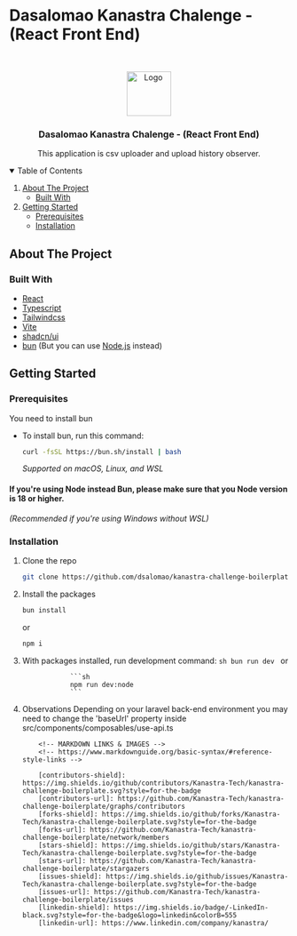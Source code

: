 # Dasalomao Kanastra Chalenge - (React Front End)

<!-- PROJECT -->
<br />
<p align="center">

  <img src="https://avatars.githubusercontent.com/u/96804932?s=200&v=4" alt="Logo" width="80" height="80">

  <h3 align="center">Dasalomao Kanastra Chalenge - (React Front End)</h3>

  <p align="center">
     This application is csv uploader and upload history observer.
    <br />
  </p>
</p>

<!-- TABLE OF CONTENTS -->
<details open="open">
  <summary>Table of Contents</summary>
  <ol>
    <li>
      <a href="#about-the-project">About The Project</a>
      <ul>
        <li><a href="#built-with">Built With</a></li>
      </ul>
    </li>
    <li>
      <a href="#getting-started">Getting Started</a>
      <ul>
        <li><a href="#prerequisites">Prerequisites</a></li>
        <li><a href="#installation">Installation</a></li>
      </ul>
    </li>
  </ol>
</details>

<!-- ABOUT THE PROJECT -->

## About The Project

### Built With

-   [React](https://reactjs.org/)
-   [Typescript](https://www.typescriptlang.org/)
-   [Tailwindcss](https://tailwindcss.com/)
-   [Vite](https://vitejs.dev)
-   [shadcn/ui](https://ui.shadcn.com/)
-   [bun](https://bun.sh/) (But you can use [Node.js](https://nodejs.org/en) instead)

<!-- GETTING STARTED -->

## Getting Started

### Prerequisites

You need to install bun

-   To install bun, run this command:
    ```sh
    curl -fsSL https://bun.sh/install | bash
    ```
    _Supported on macOS, Linux, and WSL_

#### If you're using Node instead Bun, please make sure that you Node version is 18 or higher.

_(Recommended if you're using Windows without WSL)_

### Installation

1.  Clone the repo
    ```sh
    git clone https://github.com/dsalomao/kanastra-challenge-boilerplate.git
    ```
2.  Install the packages

    ```sh
    bun install
    ```

    or

    ```sh
    npm i
    ```

3.  With packages installed, run development command:
    `sh
bun run dev
`
    or

                    ```sh
                    npm run dev:node
                    ```

4.  Observations
    Depending on your laravel back-end environment you may need to change the 'baseUrl' property inside src/components/composables/use-api.ts

            <!-- MARKDOWN LINKS & IMAGES -->
            <!-- https://www.markdownguide.org/basic-syntax/#reference-style-links -->

            [contributors-shield]: https://img.shields.io/github/contributors/Kanastra-Tech/kanastra-challenge-boilerplate.svg?style=for-the-badge
            [contributors-url]: https://github.com/Kanastra-Tech/kanastra-challenge-boilerplate/graphs/contributors
            [forks-shield]: https://img.shields.io/github/forks/Kanastra-Tech/kanastra-challenge-boilerplate.svg?style=for-the-badge
            [forks-url]: https://github.com/Kanastra-Tech/kanastra-challenge-boilerplate/network/members
            [stars-shield]: https://img.shields.io/github/stars/Kanastra-Tech/kanastra-challenge-boilerplate.svg?style=for-the-badge
            [stars-url]: https://github.com/Kanastra-Tech/kanastra-challenge-boilerplate/stargazers
            [issues-shield]: https://img.shields.io/github/issues/Kanastra-Tech/kanastra-challenge-boilerplate.svg?style=for-the-badge
            [issues-url]: https://github.com/Kanastra-Tech/kanastra-challenge-boilerplate/issues
            [linkedin-shield]: https://img.shields.io/badge/-LinkedIn-black.svg?style=for-the-badge&logo=linkedin&colorB=555
            [linkedin-url]: https://www.linkedin.com/company/kanastra/
